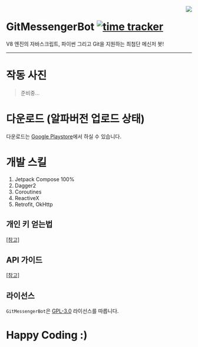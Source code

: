 <image src="https://raw.githubusercontent.com/sungbin5304/GitMessengerBot/master/app/src/main/res/mipmap-xxhdpi/ic_launcher.png" align="right" />


# GitMessengerBot [![time tracker](https://wakatime.com/badge/github/sungbin5304/GitMessengerBot.svg)](https://wakatime.com/badge/github/sungbin5304/GitMessengerBot)
V8 엔진의 자바스크립트, 파이썬 그리고 Git을 지원하는 최첨단 메신저 봇!

-----

# 작동 사진
> 준비중...

# 다운로드 (알파버전 업로드 상태)
다운로드는 [Google Playstore](https://play.google.com/store/apps/details?id=com.sungbin.gitkakaobot&hl=ko)에서 하실 수 있습니다.

# 개발 스킬
1. Jetpack Compose 100%
2. Dagger2
3. Coroutines
4. ReactiveX
5. Retrofit, OkHttp

## 개인 키 얻는법
[[참고]](https://github.com/jisungbin/GitMessengerBot/blob/master/get-personal-access-key.md)

## API 가이드
[[참고]](https://github.com/jisungbin/GitMessengerBot/blob/master/api-guide.md)

## 라이선스
`GitMessengerBot`은 [GPL-3.0](https://github.com/jisungbin/GitMessengerBot/blob/master/LICENSE) 라이선스를 따릅니다.

# Happy Coding :)
